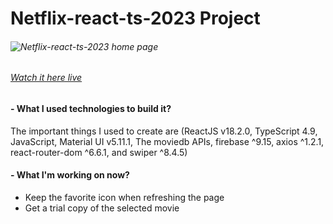 # **Netflix-react-ts-2023 Project**

###### ![Netflix-react-ts-2023 home page](https://i.ibb.co/CPhcGtk/localhost-3000.png)

###### [Watch it here live](https://devmaheremad.github.io/netflix-react-ts-2023/)

#### - What I used technologies to build it?

The important things I used to create are (ReactJS v18.2.0, TypeScript 4.9, JavaScript, Material UI v5.11.1, The moviedb APIs, firebase ^9.15, axios ^1.2.1, react-router-dom ^6.6.1, and swiper ^8.4.5)

#### - What I'm working on now?

- Keep the favorite icon when refreshing the page
- Get a trial copy of the selected movie
